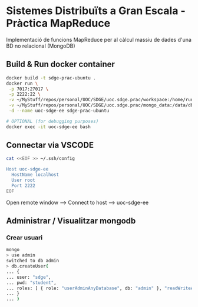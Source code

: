# Sistemes Distribuïts a Gran Escala - Pràctica MapReduce

Implementació de funcions MapReduce per al càlcul massiu de dades d'una BD no relacional (MongoDB)

## Build & Run docker container

```bash
docker build -t sdge-prac-ubuntu .
docker run \
 -p 7017:27017 \
 -p 2222:22 \
 -v ~/MyStuff/repos/personal/UOC/SDGE/uoc.sdge.prac/workspace:/home/runner \
 -v ~/MyStuff/repos/personal/UOC/SDGE/uoc.sdge.prac/mongo_data:/data/db \
 -d --name uoc-sdge-ee sdge-prac-ubuntu

# OPTIONAL (for debugging purposes)
docker exec -it uoc-sdge-ee bash
```

## Connectar via VSCODE

```bash
cat <<EOF >> ~/.ssh/config

Host uoc-sdge-ee
  HostName localhost
  User root
  Port 2222
EOF
```

Open remote window --> Connect to host --> uoc-sdge-ee

## Administrar / Visualitzar mongodb

### Crear usuari

```bash
mongo
> use admin
switched to db admin
> db.createUser(
... {
... user: "sdge",
... pwd: "student",
... roles: [ { role: "userAdminAnyDatabase", db: "admin" }, "readWriteAnyDatabase" ]
... }
... )
```
